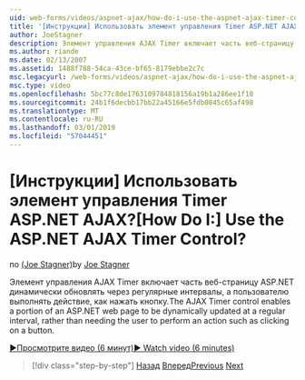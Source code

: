 ```yaml
---
uid: web-forms/videos/aspnet-ajax/how-do-i-use-the-aspnet-ajax-timer-control
title: '[Инструкции] Использовать элемент управления Timer ASP.NET AJAX? | Документы Майкрософт'
author: JoeStagner
description: Элемент управления AJAX Timer включает часть веб-страницу ASP.NET динамически обновлять через регулярные интервалы, а пользователю выполнять...
ms.author: riande
ms.date: 02/13/2007
ms.assetid: 1488f788-54ca-43ce-bf65-8179ebbe2c7c
msc.legacyurl: /web-forms/videos/aspnet-ajax/how-do-i-use-the-aspnet-ajax-timer-control
msc.type: video
ms.openlocfilehash: 5bc77c8de1763109784818156a19b1a286ee1f10
ms.sourcegitcommit: 24b1f6decbb17bb22a45166e5fdb0845c65af498
ms.translationtype: MT
ms.contentlocale: ru-RU
ms.lasthandoff: 03/01/2019
ms.locfileid: "57044451"
---
```

<a name="how-do-i-use-the-aspnet-ajax-timer-control"></a><span data-ttu-id="9563c-104">[Инструкции] Использовать элемент управления Timer ASP.NET AJAX?</span><span class="sxs-lookup"><span data-stu-id="9563c-104">[How Do I:] Use the ASP.NET AJAX Timer Control?</span></span>
====================
<span data-ttu-id="9563c-105">по [(Joe Stagner)](https://github.com/JoeStagner)</span><span class="sxs-lookup"><span data-stu-id="9563c-105">by [Joe Stagner](https://github.com/JoeStagner)</span></span>

<span data-ttu-id="9563c-106">Элемент управления AJAX Timer включает часть веб-страницу ASP.NET динамически обновлять через регулярные интервалы, а пользователю выполнять действие, как нажать кнопку.</span><span class="sxs-lookup"><span data-stu-id="9563c-106">The AJAX Timer control enables a portion of an ASP.NET web page to be dynamically updated at a regular interval, rather than needing the user to perform an action such as clicking on a button.</span></span>

[<span data-ttu-id="9563c-107">&#9654;Просмотрите видео (6 минут)</span><span class="sxs-lookup"><span data-stu-id="9563c-107">&#9654; Watch video (6 minutes)</span></span>](https://channel9.msdn.com/Blogs/ASP-NET-Site-Videos/how-do-i-use-the-aspnet-ajax-timer-control)

> [!div class="step-by-step"]
> <span data-ttu-id="9563c-108">[Назад](how-do-i-use-the-aspnet-ajax-roundedcorners-extender.md)
> [Вперед](how-do-i-implement-the-predictive-fetch-pattern-for-ajax.md)</span><span class="sxs-lookup"><span data-stu-id="9563c-108">[Previous](how-do-i-use-the-aspnet-ajax-roundedcorners-extender.md)
[Next](how-do-i-implement-the-predictive-fetch-pattern-for-ajax.md)</span></span>
